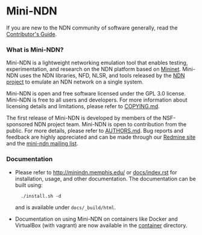 Mini-NDN
========

If you are new to the NDN community of software generally, read the
[Contributor's Guide](https://github.com/named-data/NFD/blob/master/CONTRIBUTING.md).

### What is Mini-NDN?

Mini-NDN is a lightweight networking emulation tool that enables testing, experimentation, and
research on the NDN platform based on [Mininet](https://github.com/mininet/mininet).
Mini-NDN uses the NDN libraries, NFD, NLSR, and tools released by the
[NDN project](http://named-data.net/codebase/platform/) to emulate an NDN network on a single system.

Mini-NDN is open and free software licensed under the GPL 3.0 license. Mini-NDN is free to all
users and developers. For more information about licensing details and limitations,
please refer to [COPYING.md](COPYING.md).

The first release of Mini-NDN is developed by members of the NSF-sponsored NDN project team.
Mini-NDN is open to contribution from the public.
For more details, please refer to [AUTHORS.md](AUTHORS.md).
Bug reports and feedback are highly appreciated and can be made through our
[Redmine site](http://redmine.named-data.net/projects/mini-ndn) and the
[mini-ndn mailing list](http://www.lists.cs.ucla.edu/mailman/listinfo/mini-ndn).

### Documentation

* Please refer to http://minindn.memphis.edu/ or [docs/index.rst](docs/index.rst) for installation, usage, and other documentation.
    The documentation can be built using:

        ./install.sh -d

    and is available under `docs/_build/html`.

* Documentation on using Mini-NDN on containers like Docker and VirtualBox (with vagrant) are now available in the [container](https://github.com/dulalsaurab/mini-ndn-11th-ndn-hackathon/tree/master/container/) directory.
